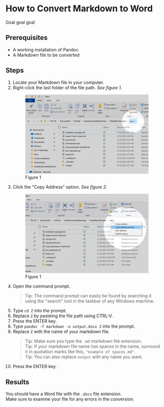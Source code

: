 # How to Convert Markdown to Word

Goal goal goal

## Prerequisites

- A working installation of Pandoc
- A Markdown file to be converted

## Steps

1. Locate your Markdown file in your computer.
1. Right-click the last folder of the file path. _See figure 1._
    <figure>
    <img src="select-last.png" alt="Picture of the end of the file path.">
    <figcaption>Figure 1</figcaption>
    </figure>
1. Click the "Copy Address" option. _See figure 2._
    <figure>
    <img src="copy-address.png" alt="Picture of the end of the file path.">
    <figcaption>Figure 1</figcaption>
    </figure>
1. Open the command prompt.  
    > Tip: The command prompt can easily be found by searching it using the "search" tool in the taskbar of any Windows machine.
1. Type `cd Z` into the prompt.
1. Replace `Z` by pasteing the file path using CTRL-V.
1. Press the ENTER key.
1. Type `pandoc -f markdown -o output.docx Z` into the prompt.
1. Replace `Z` with the name of your markdown file.
    > Tip: Make sure you type the `.md` markdown file extension.  
    > Tip: If your markdown file name has spaces in the name, surround it in quotation marks like this, `"example of spaces.md"`.  
    > Tip: You can also replace `output` with any name you want.
1. Press the ENTER key.

## Results

You should have a Word file with the `.docx` file extension.  
Make sure to examine your file for any errors in the conversion.
